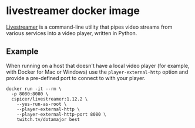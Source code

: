 # livestreamer docker image

[Livestreamer](http://docs.livestreamer.io) is a command-line utility that 
pipes video streams from various services into a video player, written in 
Python.

## Example

When running on a host that doesn't have a local video player (for example, 
with Docker for Mac or Windows) use the `player-external-http` option and
provide a pre-defined port to connect to with your player.

```
docker run -it --rm \
  -p 8080:8080 \
  cspicer/livestreamer:1.12.2 \
    --yes-run-as-root \
    --player-external-http \
    --player-external-http-port 8080 \
    twitch.tv/dotamajor best
```
